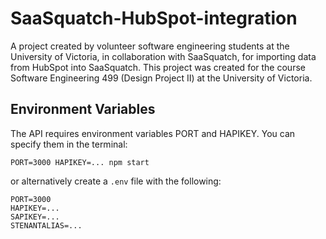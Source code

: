 # SaaSquatch-HubSpot-integration
A project created by volunteer software engineering students at the University of Victoria, in collaboration with SaaSquatch, for importing data from HubSpot into SaaSquatch. This project was created for the course Software Engineering 499 (Design Project II) at the University of Victoria.

## Environment Variables
The API requires environment variables PORT and HAPIKEY.
You can specify them in the terminal:

`PORT=3000 HAPIKEY=... npm start`

or alternatively create a `.env` file with the following:

```
PORT=3000
HAPIKEY=...
SAPIKEY=...
STENANTALIAS=...
```